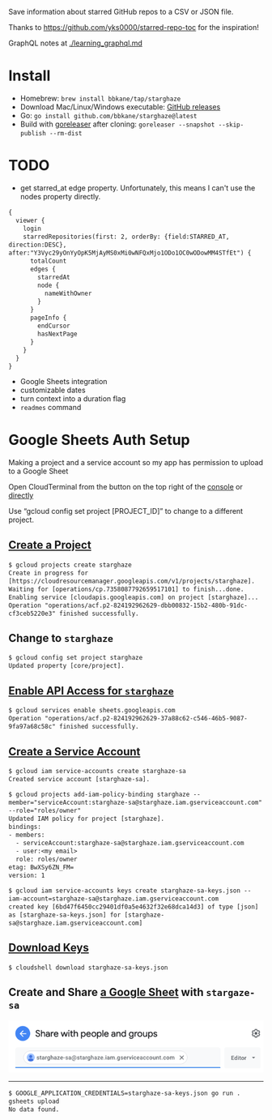 Save information about starred GitHub repos to a CSV or JSON file.

Thanks to https://github.com/yks0000/starred-repo-toc for the inspiration!

GraphQL notes at [./learning_graphql.md](./learning_graphql.md)

# Install

- Homebrew: `brew install bbkane/tap/starghaze`
- Download Mac/Linux/Windows executable: [GitHub releases](https://github.com/bbkane/starghaze/releases)
- Go: `go install github.com/bbkane/starghaze@latest`
- Build with [goreleaser](https://goreleaser.com/) after cloning: `goreleaser --snapshot --skip-publish --rm-dist`

# TODO

- get starred_at edge property. Unfortunately, this means I can't use the nodes property directly.

```
{
  viewer {
    login
    starredRepositories(first: 2, orderBy: {field:STARRED_AT, direction:DESC}, after:"Y3Vyc29yOnYyOpK5MjAyMS0xMi0wNFQxMjo1ODo1OC0wODowMM4STfEt") {
      totalCount
      edges {
        starredAt
        node {
          nameWithOwner
        }
      }
      pageInfo {
        endCursor
        hasNextPage
      }
    }
  }
}
```

- Google Sheets integration
- customizable dates
- turn context into a duration flag
- `readmes` command

# Google Sheets Auth Setup

Making a project and a service account so my app has permission to upload to a Google Sheet

Open CloudTerminal from the button on the top right of the  [console](https://console.cloud.google.com/home/dashboard) or [directly](https://shell.cloud.google.com/)

Use “gcloud config set project [PROJECT_ID]” to change to a different project.

## [Create a Project](https://cloud.google.com/sdk/gcloud/reference/projects/create)

```
$ gcloud projects create starghaze
Create in progress for [https://cloudresourcemanager.googleapis.com/v1/projects/starghaze].
Waiting for [operations/cp.7358087792659517101] to finish...done.    
Enabling service [cloudapis.googleapis.com] on project [starghaze]...
Operation "operations/acf.p2-824192962629-dbb00832-15b2-480b-91dc-cf3ceb5220e3" finished successfully.
```

## Change to `starghaze`

```
$ gcloud config set project starghaze
Updated property [core/project].
```

## [Enable API Access for `starghaze`](https://cloud.google.com/sdk/gcloud/reference/services/enable)

```
$ gcloud services enable sheets.googleapis.com
Operation "operations/acf.p2-824192962629-37a88c62-c546-46b5-9087-9fa97a68c58c" finished successfully.
```

## [Create a Service Account](https://cloud.google.com/docs/authentication/production#command-line)

```
$ gcloud iam service-accounts create starghaze-sa
Created service account [starghaze-sa].
```

```
$ gcloud projects add-iam-policy-binding starghaze --member="serviceAccount:starghaze-sa@starghaze.iam.gserviceaccount.com" --role="roles/owner"
Updated IAM policy for project [starghaze].
bindings:
- members:
  - serviceAccount:starghaze-sa@starghaze.iam.gserviceaccount.com
  - user:<my email>
  role: roles/owner
etag: BwXSy6ZN_FM=
version: 1
```

```
$ gcloud iam service-accounts keys create starghaze-sa-keys.json --iam-account=starghaze-sa@starghaze.iam.gserviceaccount.com
created key [6bd47f6450cc29401df0a5e4632f32e68dca14d3] of type [json] as [starghaze-sa-keys.json] for [starghaze-sa@starghaze.iam.gserviceaccount.com]
```

## [Download Keys](https://cloud.google.com/shell/docs/uploading-and-downloading-files)

```
$ cloudshell download starghaze-sa-keys.json
```

## Create and Share [a Google Sheet](https://docs.google.com/spreadsheets/d/15AXUtql31P62zxvEnqxNnb8ZcCWnBUYpROAsrtAhOV0/edit#gid=0) with `stargaze-sa`

![image-20211210064316079](share-starghaze-stats-gsheet.png)

---

```
$ GOOGLE_APPLICATION_CREDENTIALS=starghaze-sa-keys.json go run . gsheets upload
No data found.
```

